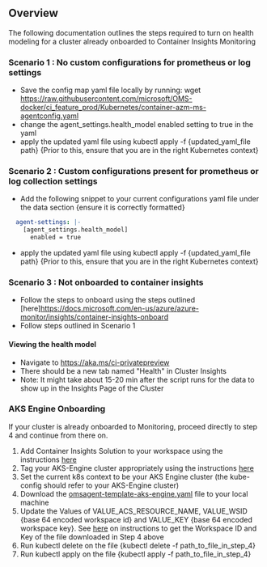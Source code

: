 ## Overview
The following documentation outlines the steps required to turn on health modeling for a cluster already onboarded to Container Insights Monitoring

### Scenario 1 : No custom configurations for prometheus or log settings
* Save the config map yaml file locally by running: wget https://raw.githubusercontent.com/microsoft/OMS-docker/ci_feature_prod/Kubernetes/container-azm-ms-agentconfig.yaml
* change the agent_settings.health_model enabled setting to true in the yaml
* apply the updated yaml file using kubectl apply -f {updated_yaml_file path} {Prior to this, ensure that you are in the right Kubernetes context}

### Scenario 2 : Custom configurations present for prometheus or log collection settings
 * Add the following snippet to your current configurations yaml file under the data section {ensure it is correctly formatted}
```yaml
  agent-settings: |-
    [agent_settings.health_model]
      enabled = true
```
 * apply the updated yaml file using kubectl apply -f {updated_yaml_file path} {Prior to this, ensure that you are in the right Kubernetes context}

### Scenario 3 : Not onboarded to container insights
 * Follow the steps to onboard using the steps outlined [here]https://docs.microsoft.com/en-us/azure/azure-monitor/insights/container-insights-onboard
 * Follow steps outlined in Scenario 1

#### Viewing the health model
* Navigate to <https://aka.ms/ci-privatepreview>
* There should be a new tab named "Health" in Cluster Insights 
* Note: It might take about 15-20 min after the script runs for the data to show up in the Insights Page of the Cluster


### AKS Engine Onboarding
If your cluster is already onboarded to Monitoring, proceed directly to step 4 and continue from there on. 
1. Add Container Insights Solution to your workspace using the instructions [here](http://aka.ms/coinhelmdoc)
2. Tag your AKS-Engine cluster appropriately using the instructions [here](http://aka.ms/coin-acs-tag-doc)
3. Set the current k8s context to be your AKS Engine cluster (the kube-config should refer to your AKS-Engine cluster)
4. Download the [omsagent-template-aks-engine.yaml](https://github.com/microsoft/OMS-docker/blob/dilipr/kubeHealth/health/omsagent-template-aks-engine.yaml) file to your local machine
5. Update the Values of VALUE_ACS_RESOURCE_NAME, VALUE_WSID {base 64 encoded workspace id} and VALUE_KEY {base 64 encoded workspace key}. See [here](https://github.com/Azure/aks-engine/blob/master/examples/addons/container-monitoring/README.md) on instructions to get the Workspace ID and Key of the file downloaded in Step 4 above
6. Run kubectl delete on the file {kubectl delete -f path_to_file_in_step_4}
7. Run kubectl apply on the file {kubectl apply -f path_to_file_in_step_4}


